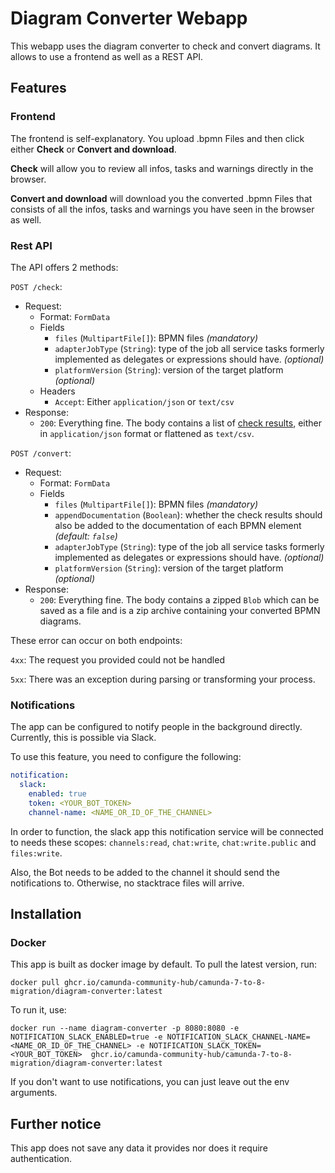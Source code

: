# Diagram Converter Webapp

This webapp uses the diagram converter to check and convert diagrams. It allows to use a frontend as well as a REST API.

## Features

### Frontend

The frontend is self-explanatory. You upload .bpmn Files and then click either **Check** or **Convert and download**.

**Check** will allow you to review all infos, tasks and warnings directly in the browser.

**Convert and download** will download you the converted .bpmn Files that consists of all the infos, tasks and warnings you have seen in the browser as well.

### Rest API

The API offers 2 methods:

`POST /check`:

* Request:
  * Format: `FormData`
  * Fields
    * `files` (`MultipartFile[]`): BPMN files _(mandatory)_
    * `adapterJobType` (`String`): type of the job all service tasks formerly implemented as delegates or expressions should have. _(optional)_
    * `platformVersion` (`String`): version of the target platform _(optional)_
  * Headers
    * `Accept`: Either `application/json` or `text/csv`
* Response:
  * `200`: Everything fine. The body contains a list of [check results](../core/src/main/java/org/camunda/community/migration/converter/BpmnDiagramCheckResult.java), either in `application/json` format or flattened as `text/csv`.

`POST /convert`:

* Request:
  * Format: `FormData`
  * Fields
    * `files` (`MultipartFile[]`): BPMN files _(mandatory)_
    * `appendDocumentation` (`Boolean`): whether the check results should also be added to the documentation of each BPMN element _(default: `false`)_
    * `adapterJobType` (`String`): type of the job all service tasks formerly implemented as delegates or expressions should have. _(optional)_
    * `platformVersion` (`String`): version of the target platform _(optional)_
* Response:
  * `200`: Everything fine. The body contains a zipped `Blob` which can be saved as a file and is a zip archive containing your converted BPMN diagrams.

These error can occur on both endpoints:

`4xx`: The request you provided could not be handled

`5xx`: There was an exception during parsing or transforming your process.

### Notifications

The app can be configured to notify people in the background directly. Currently, this is possible via Slack.

To use this feature, you need to configure the following:

```yaml
notification:
  slack:
    enabled: true
    token: <YOUR_BOT_TOKEN>
    channel-name: <NAME_OR_ID_OF_THE_CHANNEL>
```

In order to function, the slack app this notification service will be connected to needs these scopes: `channels:read`, `chat:write`, `chat:write.public` and `files:write`.

Also, the Bot needs to be added to the channel it should send the notifications to. Otherwise, no stacktrace files will arrive.

## Installation

### Docker

This app is built as docker image by default. To pull the latest version, run:

```shell
docker pull ghcr.io/camunda-community-hub/camunda-7-to-8-migration/diagram-converter:latest
```

To run it, use:

```shell
docker run --name diagram-converter -p 8080:8080 -e NOTIFICATION_SLACK_ENABLED=true -e NOTIFICATION_SLACK_CHANNEL-NAME=<NAME_OR_ID_OF_THE_CHANNEL> -e NOTIFICATION_SLACK_TOKEN=<YOUR_BOT_TOKEN>  ghcr.io/camunda-community-hub/camunda-7-to-8-migration/diagram-converter:latest
```

If you don't want to use notifications, you can just leave out the env arguments.

## Further notice

This app does not save any data it provides nor does it require authentication.

